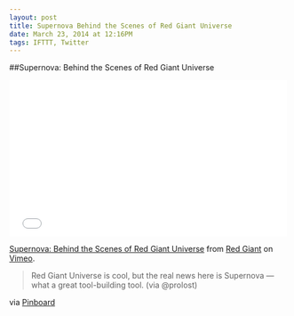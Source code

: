 ```yaml
---
layout: post
title: Supernova Behind the Scenes of Red Giant Universe
date: March 23, 2014 at 12:16PM
tags: IFTTT, Twitter
---
```

##Supernova: Behind the Scenes of Red Giant Universe

<iframe src="//player.vimeo.com/video/88253005" width="500" height="281" frameborder="0" webkitallowfullscreen mozallowfullscreen allowfullscreen></iframe> <p><a href="http://vimeo.com/88253005">Supernova: Behind the Scenes of Red Giant Universe</a> from <a href="http://vimeo.com/redgiant">Red Giant</a> on <a href="https://vimeo.com">Vimeo</a>.</p>


> Red Giant Universe is cool, but the real news here is Supernova — what a great tool-building tool. (via @prolost)  

via [Pinboard](http://ift.tt/1pocmMg) 
